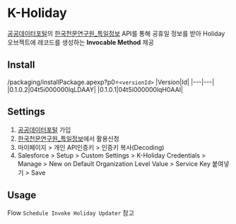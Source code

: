 # K-Holiday

[공공데이터포털](https://www.data.go.kr/)의 [한국천문연구원_특일정보](https://www.data.go.kr/data/15012690/openapi.do) API를 통해 공휴일 정보를 받아 
Holiday 오브젝트에 레코드를 생성하는 <strong>Invocable Method</strong> 제공
  
## Install
/packaging/installPackage.apexp?p0=`<versionId>`
|Version|Id|
|---|---|
|0.1.0.2|04t5i000000lqLDAAY|
|0.1.0.1|04t5i000000lqH0AAI|

## Settings

  1. [공공데이터포털](https://www.data.go.kr/) 가입
  2. [한국천문연구원_특일정보](https://www.data.go.kr/data/15012690/openapi.do)에서 활용신청
  3. 마이페이지 > 개인 API인증키 > 인증키 복사(Decoding)
  4. Salesforce > Setup > Custom Settings > K-Holiday Credentials > Manage > New on Default Organization Level Value > Service Key 붙여넣기 > Save

## Usage
Flow `Schedule Invoke Holiday Updater` 참고
